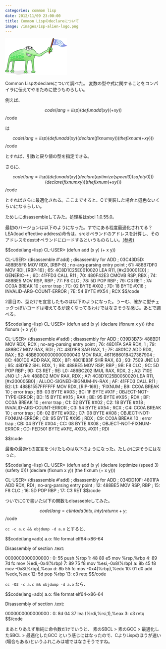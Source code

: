 ```yaml
---
categories: common lisp
date: 2012/11/09 23:00:00
title: Common Lispのdeclareについて
image: /images/isp-alien-logo.png
---
```


![lisp](/images/lisp-alien-logo.png)

Common Lispのdeclareについて調べた。
変数の型や式に関することをコンパイラに伝えてやるために使うものらしい。

例えば、

$$code(lang=lisp)
(defun add (x y) (+ x y))
$$/code

は

$$code(lang=lisp)
(defun add (x y)
  (declare (fixnum x y))
  (the fixnum (+ x y)))
$$/code

とすれば、引数と戻り値の型を指定できる。

さらに、

$$code(lang=lisp)
(defun add (x y)
  (declare (optimize (speed 3) (safety 0)))
  (declare (fixnum x y))
  (the fixnum (+ x y)))
$$/code

とすればさらに最適化される。ここまですると、Cで実装した場合と遜色ないくらいになるらしい。

ためしにdisassembleしてみた。処理系はsbcl 1.0.55.0。

最初のバージョンは以下のようになった。すでにある程度最適化されてる？
LEA(load effective address)命令は、srcオペランドのアドレスを計算し、そのアドレスをdestオペランドにロードするというものらしい。[(参考)](http://ja.wikibooks.org/wiki/X86%E3%82%A2%E3%82%BB%E3%83%B3%E3%83%96%E3%83%A9/%E3%83%87%E3%83%BC%E3%82%BF%E8%BB%A2%E9%80%81%E5%91%BD%E4%BB%A4)


$$code(lang=lisp)
CL-USER> (defun add (x y) (+ x y))

CL-USER> (disassemble #'add)
; disassembly for ADD
; 03C43D5D:       488B55F8         MOV RDX, [RBP-8]           ; no-arg-parsing entry point
;       61:       488B7DF0         MOV RDI, [RBP-16]
;       65:       4C8D1C25E0010020 LEA R11, [#x200001E0]      ; GENERIC-+
;       6D:       41FFD3           CALL R11
;       70:       480F42E3         CMOVB RSP, RBX
;       74:       488BE5           MOV RSP, RBP
;       77:       F8               CLC
;       78:       5D               POP RBP
;       79:       C3               RET
;       7A:       CC0A             BREAK 10                   ; error trap
;       7C:       02               BYTE #X02
;       7D:       18               BYTE #X18                  ; INVALID-ARG-COUNT-ERROR
;       7E:       54               BYTE #X54                  ; RCX
$$/code

2番目の、型だけを宣言したものは以下のようになった。うーむ、確かに型チェックっぽいコードは増えてるが速くなってるわけではなさそうな感じ。あとで調べる。


$$code(lang=lisp)
CL-USER> (defun add (x y)
           (declare (fixnum x y))
           (the fixnum (+ x y)))

CL-USER> (disassemble #'add)
; disassembly for ADD
; 039D3B73:       488BD1           MOV RDX, RCX               ; no-arg-parsing entry point
;       76:       48D1FA           SAR RDX, 1
;       79:       488BC7           MOV RAX, RDI
;       7C:       48D1F8           SAR RAX, 1
;       7F:       4801C2           ADD RDX, RAX
;       82:       48B80000000000000040 MOV RAX, 4611686018427387904
;       8C:       4801D0           ADD RAX, RDX
;       8F:       48C1E83F         SHR RAX, 63
;       93:       7509             JNE L0
;       95:       48D1E2           SHL RDX, 1
;       98:       488BE5           MOV RSP, RBP
;       9B:       F8               CLC
;       9C:       5D               POP RBP
;       9D:       C3               RET
;       9E: L0:   486BC202         IMUL RAX, RDX, 2
;       A2:       710E             JNO L1
;       A4:       488BC2           MOV RAX, RDX
;       A7:       4C8D1C25B0050020 LEA R11, [#x200005B0]      ; ALLOC-SIGNED-BIGNUM-IN-RAX
;       AF:       41FFD3           CALL R11
;       B2: L1:   488B1557FFFFFF   MOV RDX, [RIP-169]         ; 'FIXNUM
;       B9:       CC0A             BREAK 10                   ; error trap
;       BB:       03               BYTE #X03
;       BC:       1F               BYTE #X1F                  ; OBJECT-NOT-TYPE-ERROR
;       BD:       15               BYTE #X15                  ; RAX
;       BE:       95               BYTE #X95                  ; RDX
;       BF:       CC0A             BREAK 10                   ; error trap
;       C1:       02               BYTE #X02
;       C2:       18               BYTE #X18                  ; INVALID-ARG-COUNT-ERROR
;       C3:       54               BYTE #X54                  ; RCX
;       C4:       CC0A             BREAK 10                   ; error trap
;       C6:       02               BYTE #X02
;       C7:       08               BYTE #X08                  ; OBJECT-NOT-FIXNUM-ERROR
;       C8:       95               BYTE #X95                  ; RDX
;       C9:       CC0A             BREAK 10                   ; error trap
;       CB:       04               BYTE #X04
;       CC:       08               BYTE #X08                  ; OBJECT-NOT-FIXNUM-ERROR
;       CD:       FED501           BYTE #XFE, #XD5, #X01      ; RDI

$$/code

最後の最適化の宣言をつけたものは以下のようになった。たしかに速そうにはなった。

$$code(lang=lisp)
CL-USER> (defun add (x y)
           (declare (optimize (speed 3) (safety 0)))
           (declare (fixnum x y))
           (the fixnum (+ x y)))

CL-USER> (disassemble #'add)
; disassembly for ADD
; 034DD10F:       4801FA           ADD RDX, RDI               ; no-arg-parsing entry point
;       12:       488BE5           MOV RSP, RBP
;       15:       F8               CLC
;       16:       5D               POP RBP
;       17:       C3               RET
$$/code


ついでにCで書いた以下の関数もdisassebleしてみた。

$$code(lang=c)
int add(int x, int y) {
    return x + y;
}
$$/code

```cc -c a.c && objdump -d a.o``` とすると、

$$code(lang=adb)
a.o:     file format elf64-x86-64


Disassembly of section .text:

0000000000000000 <add>:
   0:   55                      push   %rbp
   1:   48 89 e5                mov    %rsp,%rbp
   4:   89 7d fc                mov    %edi,-0x4(%rbp)
   7:   89 75 f8                mov    %esi,-0x8(%rbp)
   a:   8b 45 f8                mov    -0x8(%rbp),%eax
   d:   8b 55 fc                mov    -0x4(%rbp),%edx
  10:   01 d0                   add    %edx,%eax
  12:   5d                      pop    %rbp
  13:   c3                      retq
$$/code

```cc -O3 -c a.c && objdump -d a.o``` なら、

$$code(lang=adb)
a.o:     file format elf64-x86-64


Disassembly of section .text:

0000000000000000 <add>:
   0:   8d 04 37                lea    (%rdi,%rsi,1),%eax
   3:   c3                      retq
$$/code

まあとりあえず単純に命令数だけでいうと、
素のSBCL > 素のGCC > 最適化したSBCL > 最適化したGCC
という感じにはなったので、CよりLispのほうが速い(場合もある)というふれこみは嘘ではなさそうですね。
